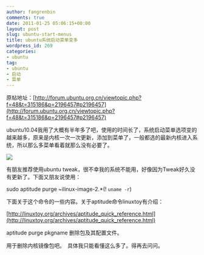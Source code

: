 ```yaml
---
author: fangrenbin
comments: true
date: 2011-01-25 05:06:15+00:00
layout: post
slug: ubuntu-start-menus
title: ubuntu系统启动菜单变多
wordpress_id: 269
categories:
- ubuntu
tag:
- ubuntu
- 启动
- 菜单
---
```


原帖地址：[http://forum.ubuntu.org.cn/viewtopic.php?f=48&t=315186&p=2196457#p2196457](http://forum.ubuntu.org.cn/viewtopic.php?f=48&t=315186&p=2196457#p2196457)

ubuntu10.04我用了大概有半年多了吧，使用的时间长了，系统启动菜单选项变的越来越多，原来是内核一次一次更新，添加到菜单了，一般都选的最新内核进入系统，所以那么多菜单看着就那么没有必要了。

[![](http://frb.name/wp-content/uploads/2011/01/kernels-300x225.jpg)](http://frb.name/wp-content/uploads/2011/01/kernels.jpg)

有朋友推荐使用ubuntu tweak，很不幸我的系统不能用，好像因为Tweak好久没有更新了。下面又朋友说使用：

sudo aptitude purge ~ilinux-image-2.*(! `uname -r`)

下面关于这个命令的一些内容。关于aptitude命令linuxtoy有介绍：

[http://linuxtoy.org/archives/aptitude_quick_reference.html](http://linuxtoy.org/archives/aptitude_quick_reference.html)

aptitude purge pkgname 删除包及其配置文件。

用于删除内核镜像包吧。　具体我只能看懂这么多了。得再去问问。
